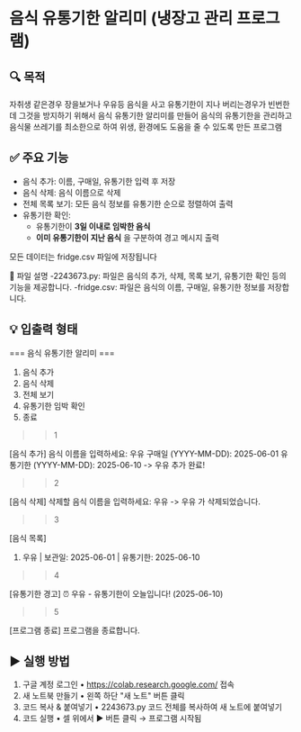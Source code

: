 # 음식 유통기한 알리미 (냉장고 관리 프로그램)

## 🔍 목적
자취생 같은경우 장을보거나 우유등 음식을 사고 유통기한이 지나 버리는경우가 빈번한데 그것을 방지하기 위해서 음식 유통기한 알리미를 만들어 음식의 유통기한을 관리하고 음식물 쓰레기를 최소한으로 하여 위생, 환경에도 도움을 줄 수 있도록 만든 프로그램

## ✅ 주요 기능
- 음식 추가: 이름, 구매일, 유통기한 입력 후 저장
- 음식 삭제: 음식 이름으로 삭제
- 전체 목록 보기: 모든 음식 정보를 유통기한 순으로 정렬하여 출력
- 유통기한 확인:  
  - 유통기한이 **3일 이내로 임박한 음식**
  - **이미 유통기한이 지난 음식** 을 구분하여 경고 메시지 출력
 
모든 데이터는 fridge.csv 파일에 저장됩니다

📂 파일 설명
-2243673.py: 파일은 음식의 추가, 삭제, 목록 보기, 유통기한 확인 등의 기능을 제공합니다.
-fridge.csv: 파일은 음식의 이름, 구매일, 유통기한 정보를 저장합니다.

## 💡 입출력 형태
=== 음식 유통기한 알리미 ===
1. 음식 추가
2. 음식 삭제
3. 전체 보기
4. 유통기한 임박 확인
5. 종료
>> 1

[음식 추가]
음식 이름을 입력하세요: 우유
구매일 (YYYY-MM-DD): 2025-06-01
유통기한 (YYYY-MM-DD): 2025-06-10
-> 우유 추가 완료!

>> 2

[음식 삭제]
삭제할 음식 이름을 입력하세요: 우유
-> 우유 가 삭제되었습니다.

>>3

[음식 목록]
1. 우유 | 보관일: 2025-06-01 | 유통기한: 2025-06-10

>>4

[유통기한 경고]
⏰ 우유 - 유통기한이 오늘입니다! (2025-06-10)

>> 5

[프로그램 종료]
프로그램을 종료합니다.

## ▶️ 실행 방법
1.	구글 계정 로그인
•	https://colab.research.google.com/ 접속
2.	새 노트북 만들기
•	왼쪽 하단 "새 노트" 버튼 클릭
3.	코드 복사 & 붙여넣기
• 2243673.py 코드 전체를 복사하여 새 노트에 붙여넣기
4.	코드 실행
•	셀 위에서 ▶ 버튼 클릭 → 프로그램 시작됨


